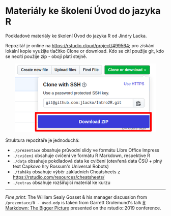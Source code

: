 # Materiály ke školení Úvod do jazyka R

Podkladové materiály ke školení Úvod do jazyka R od Jindry Lacka. 

Repozitář je online na https://rstudio.cloud/project/499564; pro získání lokální kopie využijte tlačítko Clone or download. Kdo se cítí použije git, kdo se necítí použije zip - obojí platí stejně.

<p align="center">
  <img src="./extras/screenshot.png" alt="jak na stažení?"/>
</p>

Struktura repozitáře je jednoduchá:  

* `./prezentace` obsahuje průvodní slidy ve formátu Libre Office Impress
* `./cvičení` obsahuje cvičení ve formátu R Markdown, respektive R
* `./data` obsahuje pokdladová data ke cvičení (otevřená data ČSÚ + plný text Čapkovo hry Rossum's Universal Robots)
* `./taháky` obsahuje výběr základních Cheatsheets z https://rstudio.com/resources/cheatsheets/
* `./extras` obsahuje rozšiřující materiál ke kurzu

<hr>

*Fine print*: The William Sealy Gosset & his manager discussion from `/prezentace/0 - úvod.odp` is taken from Garrett Grolemund's talk [R Markdown: The Bigger Picture](https://github.com/garrettgman/rmarkdown-the-bigger-picture) presented on the rstudio::2019 conference.

